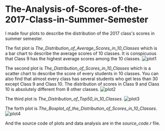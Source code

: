 # The-Analysis-of-Scores-of-the-2017-Class-in-Summer-Semester

I made four plots to describe the distribution of the 2017 class's scores in summer semester.

The fist plot is *The_Distribution_of_Average_Scores_in_10_Classes* which is a bar chart to describe the average scores of 10 classes. It is conspicuous that Class 9 has the highest average scores among the 10 classes.
![plot1](https://github.com/Shiyuang-scu/The-Analysis-of-Scores-of-the-2017-Class-in-Summer-Semester/blob/master/The_Distribution_of_Average_Scores_in_10_Classes.png)




The second plot is *The_Distribution_of_Scores_in_10_Classes* which is a scatter chart to describe the score of every students in 10 classes. You can also find that almost every class has several students who get less than 30 except Class 9 and Class 10. The distribution of scores in Class 9 and Class 10 is absolutely different from 8 other classes.
![plot2](https://github.com/Shiyuang-scu/The-Analysis-of-Scores-of-the-2017-Class-in-Summer-Semester/blob/master/The_Distribution_of_Scores_in_10_Classes.png)




The third plot is *The_Distribution_of_Top50_in_10_Classes*.
![plot3](https://github.com/Shiyuang-scu/The-Analysis-of-Scores-of-the-2017-Class-in-Summer-Semester/blob/master/The_Distribution_of_Top50_in_10_Classes.png)



The forth plot is *The_Boxplot_of_the_Distribution_of_Scores_in_10_Classes*.
![plot4](https://github.com/Shiyuang-scu/The-Analysis-of-Scores-of-the-2017-Class-in-Summer-Semester/blob/master/The_Boxplot_of_the_Distribution_of_Scores_in_10_Classes.png)


And the source code of plots and data analysis are in the *source_code.r* file.
